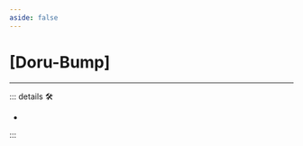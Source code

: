 ```yaml
---
aside: false
---
```

# <py>[<labor>Doru</labor>-Bump]</py>

---

<!-- =================================================== -->
<!-- =================================================== -->
<!-- =================================================== -->
<!-- =================================================== -->
<!-- =================================================== -->
::: details 🛠

-

:::
